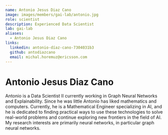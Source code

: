```yaml
---
name: Antonio Jesus Diaz Cano
image: images/members/gai-lab/antonio.jpg
role: scientist
description: Experienced Data Scientist
lab: gai-lab
aliases:
  - Antonio Jesus Diaz Cano
links:
  linkedin: antonio-díaz-cano-7304031b3
  github: antodiazcano
  email: michal.horemuz@ericsson.com
---
```


# Antonio Jesus Diaz Cano

Antonio is a Data Scientist II currently working in Graph Neural Networks and Explainability. Since he was little Antonio has liked mathematics and computers. Currently, he is a Mathematical Engineer specializing in AI, and he is dedicated to finding practical ways to use these technologies to solve real-world problems and continue exploring new frontiers in the field of AI. My research interests are primarily neural networks, in particular graph neural networks.
